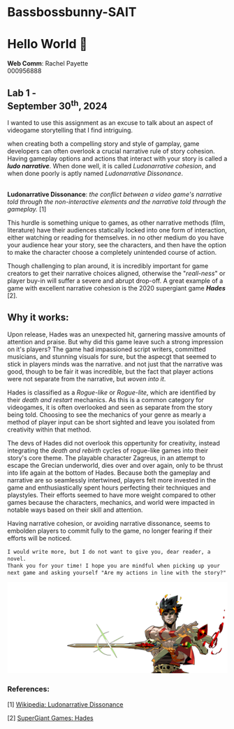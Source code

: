 # Bassbossbunny-SAIT

# Hello World 👋

**Web Comm**: Rachel Payette
<br> 000956888

Lab 1 - 
<br> September 30<sup>th</sup>, 2024
---
 I wanted to use this assignment as an excuse to talk about an aspect of videogame storytelling that I find intriguing. 

 when creating both a compelling story and style of gamplay, game developers can often overlook a crucial narrative rule of story cohesion. 
 <br>Having gameplay options and actions that interact with your story is called a ***ludo narrative***. When done well, it is called *Ludonarrative cohesion*, and when done poorly is aptly named *Ludonarrative Dissonance*.
 
 <br> **Ludonarrative Dissonance**:
*the conflict between a video game's narrative told through the non-interactive elements and the narrative told through the gameplay.* [1]

This hurdle is something unique to games, as other narrative methods (film, literature) have their audiences statically locked into one form of interaction, either watching or reading for themselves. in no other medium do you have your audience hear your story, see the characters, and then have the option to make the character choose a completely unintended course of action. 

Though challenging to plan around, it is incredibly important for game creators to get their narrative choices aligned, otherwise the "*reall-ness*" or player buy-in will suffer a severe and abrupt drop-off.
A great example of a game with excellent narrative cohesion is the 2020 supergiant game ***Hades*** [2].

## Why it works:
Upon release, Hades was an unexpected hit, garnering massive amounts of attention and praise. But why did this game leave such a strong impression on it's players? The game had impassioned script writers, committed musicians, and stunning visuals for sure, but the aspecgt that seemed to stick in players minds was the narrative. and not just that the narrative was good, though to be fair it was incredible, but the fact that player actions were not separate from the narrative, but *woven into it*. 

Hades is classified as a *Rogue-like* or *Rogue-lite*, which are identified by their *death and restart* mechanics. As this is a common category for videogames, it is often overlooked and seen as separate from the story being told. Choosing to see the mechanics of your genre as mearly a method of player input can be short sighted and leave you isolated from creativity within that method. 

The devs of Hades did not overlook this oppertunity for creativity, instead integrating the *death and rebirth* cycles of rogue-like games into their story's core theme. The playable character Zagreus, in an attempt to escape the Grecian underworld, dies over and over again, only to be thrust into life again at the bottom of Hades. 
Because both the gameplay and narrative are so seamlessly intertwined, players felt more invested in the game and enthusiastically spent hours perfecting their techniques and playstyles. Their efforts seemed to have more weight compared to other games because the characters, mechanics, and world were impacted in notable ways based on their skill and attention. 

Having narrative cohesion, or avoiding narrative dissonance, seems to embolden players to commit fully to the game, no longer fearing if their efforts will be noticed. 

    I would write more, but I do not want to give you, dear reader, a novel. 
    Thank you for your time! I hope you are mindful when picking up your next game and asking yourself "Are my actions in line with the story?"

![Picture of Zagreus, main character from HADES.](/Photo/Zagreus%20side.png)

### References:
[1] [Wikipedia: Ludonarrative Dissonance](https://en.wikipedia.org/wiki/Ludonarrative_dissonance)

[2] [SuperGiant Games: Hades](https://www.supergiantgames.com/games/hades/)